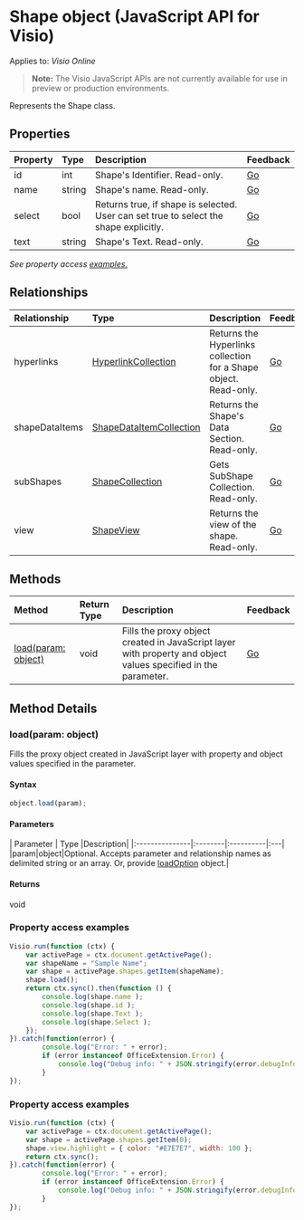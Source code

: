 # Shape object (JavaScript API for Visio)

Applies to: _Visio Online_
>**Note:** The Visio JavaScript APIs are not currently available for use in preview or production environments.

Represents the Shape class.

## Properties

| Property	   | Type	|Description| Feedback|
|:---------------|:--------|:----------|:---|
|id|int|Shape's Identifier. Read-only.|[Go](https://github.com/OfficeDev/office-js-docs/issues/new?title=Visio-shape-id)|
|name|string|Shape's name. Read-only.|[Go](https://github.com/OfficeDev/office-js-docs/issues/new?title=Visio-shape-name)|
|select|bool|Returns true, if shape is selected. User can set true to select the shape explicitly.|[Go](https://github.com/OfficeDev/office-js-docs/issues/new?title=Visio-shape-select)|
|text|string|Shape's Text. Read-only.|[Go](https://github.com/OfficeDev/office-js-docs/issues/new?title=Visio-shape-text)|

_See property access [examples.](#property-access-examples)_

## Relationships
| Relationship | Type	|Description| Feedback|
|:---------------|:--------|:----------|:---|
|hyperlinks|[HyperlinkCollection](hyperlinkcollection.md)|Returns the Hyperlinks collection for a Shape object. Read-only.|[Go](https://github.com/OfficeDev/office-js-docs/issues/new?title=Visio-shape-hyperlinks)|
|shapeDataItems|[ShapeDataItemCollection](shapedataitemcollection.md)|Returns the Shape's Data Section. Read-only.|[Go](https://github.com/OfficeDev/office-js-docs/issues/new?title=Visio-shape-shapeDataItems)|
|subShapes|[ShapeCollection](shapecollection.md)|Gets SubShape Collection. Read-only.|[Go](https://github.com/OfficeDev/office-js-docs/issues/new?title=Visio-shape-subShapes)|
|view|[ShapeView](shapeview.md)|Returns the view of the shape. Read-only.|[Go](https://github.com/OfficeDev/office-js-docs/issues/new?title=Visio-shape-view)|

## Methods

| Method		   | Return Type	|Description| Feedback|
|:---------------|:--------|:----------|:---|
|[load(param: object)](#loadparam-object)|void|Fills the proxy object created in JavaScript layer with property and object values specified in the parameter.|[Go](https://github.com/OfficeDev/office-js-docs/issues/new?title=Visio-shape-load)|

## Method Details

### load(param: object)
Fills the proxy object created in JavaScript layer with property and object values specified in the parameter.

#### Syntax
```js
object.load(param);
```

#### Parameters
| Parameter	   | Type	|Description|
|:---------------|:--------|:----------|:---|
|param|object|Optional. Accepts parameter and relationship names as delimited string or an array. Or, provide [loadOption](loadoption.md) object.|

#### Returns
void
### Property access examples
```js
Visio.run(function (ctx) { 
	var activePage = ctx.document.getActivePage();
	var shapeName = "Sample Name";
	var shape = activePage.shapes.getItem(shapeName);
	shape.load();
	return ctx.sync().then(function () {
		console.log(shape.name );
		console.log(shape.id );
		console.log(shape.Text );
		console.log(shape.Select );
	});
}).catch(function(error) {
		console.log("Error: " + error);
		if (error instanceof OfficeExtension.Error) {
			console.log("Debug info: " + JSON.stringify(error.debugInfo));
		}
});
```

### Property access examples
```js
Visio.run(function (ctx) { 
	var activePage = ctx.document.getActivePage();
	var shape = activePage.shapes.getItem(0);
	shape.view.highlight = { color: "#E7E7E7", width: 100 };
	return ctx.sync();
}).catch(function(error) {
		console.log("Error: " + error);
		if (error instanceof OfficeExtension.Error) {
			console.log("Debug info: " + JSON.stringify(error.debugInfo));
		}
});
```